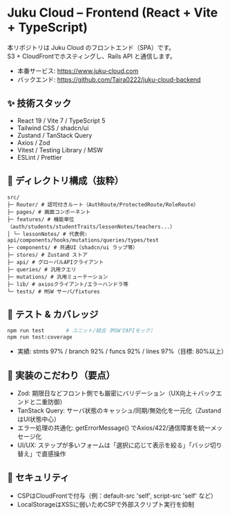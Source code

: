 # Juku Cloud – Frontend (React + Vite + TypeScript)

本リポジトリは Juku Cloud のフロントエンド（SPA）です。  
S3 + CloudFrontでホスティングし、Rails API と通信します。

- 本番サービス: https://www.juku-cloud.com
- バックエンド: https://github.com/Taira0222/juku-cloud-backend

## ✨ 技術スタック
- React 19 / Vite 7 / TypeScript 5
- Tailwind CSS / shadcn/ui
- Zustand / TanStack Query
- Axios / Zod
- Vitest / Testing Library / MSW
- ESLint / Prettier

## 🧱 ディレクトリ構成（抜粋）
```
src/
├─ Router/ # 認可付きルート（AuthRoute/ProtectedRoute/RoleRoute）
├─ pages/ # 画面コンポーネント
├─ features/ # 機能単位（auth/students/studentTraits/lessonNotes/teachers...）
│ └─ lessonNotes/ # 代表例: api/components/hooks/mutations/queries/types/test
├─ components/ # 共通UI（shadcn/ui ラップ等）
├─ stores/ # Zustand ストア
├─ api/ # グローバルAPIクライアント
├─ queries/ # 汎用クエリ
├─ mutations/ # 汎用ミューテーション
├─ lib/ # axiosクライアント/エラーハンドラ等
└─ tests/ # MSW サーバ/fixtures
```

## 🧪 テスト & カバレッジ
```bash
npm run test       # ユニット/結合（MSWでAPIモック）
npm run test:coverage

```
- 実績: stmts 97% / branch 92% / funcs 92% / lines 97%（目標: 80%以上）

## 🧩 実装のこだわり（要点）

- Zod: 期限日などフロント側でも厳密にバリデーション（UX向上＋バックエンドと二重防御）
- TanStack Query: サーバ状態のキャッシュ/同期/無効化を一元化（ZustandはUI状態中心）
- エラー処理の共通化: getErrorMessage() でAxios/422/通信障害を統一メッセージ化
- UI/UX: ステップが多いフォームは「選択に応じて表示を絞る」「バッジ切り替え」で直感操作

## 🔐 セキュリティ

- CSPはCloudFrontで付与（例：default-src 'self', script-src 'self' など）
- LocalStorageはXSSに弱いためCSPで外部スクリプト実行を抑制